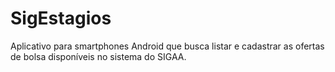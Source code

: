 # SigEstagios
Aplicativo para smartphones Android que busca listar e cadastrar as ofertas de bolsa disponíveis no sistema do SIGAA.
